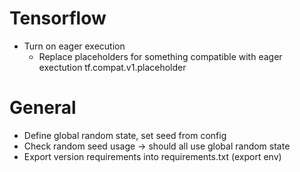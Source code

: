 # Tensorflow
* Turn on eager execution
  * Replace placeholders for something compatible with eager exectution tf.compat.v1.placeholder

# General
* Define global random state, set seed from config
* Check random seed usage -> should all use global random state
* Export version requirements into requirements.txt (export env)
